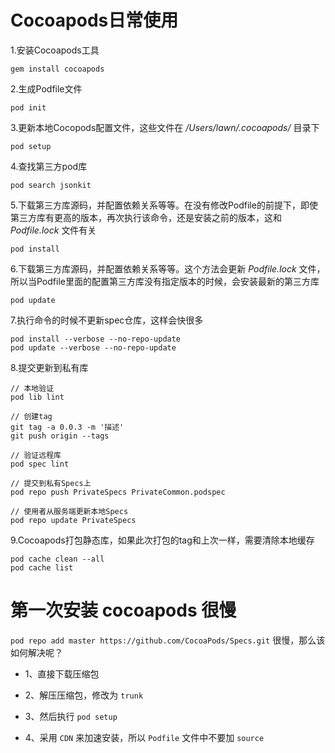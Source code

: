 # Cocoapods日常使用
1.安装Cocoapods工具

	gem install cocoapods
	
2.生成Podfile文件

	pod init
	
3.更新本地Cocopods配置文件，这些文件在 */Users/lawn/.cocoapods/* 目录下

	pod setup
	
4.查找第三方pod库

	pod search jsonkit
	
5.下载第三方库源码，并配置依赖关系等等。在没有修改Podfile的前提下，即使第三方库有更高的版本，再次执行该命令，还是安装之前的版本，这和 *Podfile.lock* 文件有关

	pod install
	
6.下载第三方库源码，并配置依赖关系等等。这个方法会更新 *Podfile.lock* 文件，所以当Podfile里面的配置第三方库没有指定版本的时候，会安装最新的第三方库

	pod update
	
7.执行命令的时候不更新spec仓库，这样会快很多

	pod install --verbose --no-repo-update
	pod update --verbose --no-repo-update
	
8.提交更新到私有库

	// 本地验证
	pod lib lint 
	
	// 创建tag
	git tag -a 0.0.3 -m '描述' 
	git push origin --tags
	
	// 验证远程库
	pod spec lint 
	
	// 提交到私有Specs上
	pod repo push PrivateSpecs PrivateCommon.podspec
	
	// 使用者从服务端更新本地Specs
	pod repo update PrivateSpecs

9.Cocoapods打包静态库，如果此次打包的tag和上次一样，需要清除本地缓存

	pod cache clean --all
	pod cache list
	
	
# 第一次安装 cocoapods 很慢

`pod repo add master https://github.com/CocoaPods/Specs.git` 很慢，那么该如何解决呢？

* 1、直接下载压缩包

* 2、解压压缩包，修改为 `trunk`

* 3、然后执行 `pod setup`

* 4、采用 `CDN` 来加速安装，所以 `Podfile` 文件中不要加 `source`

